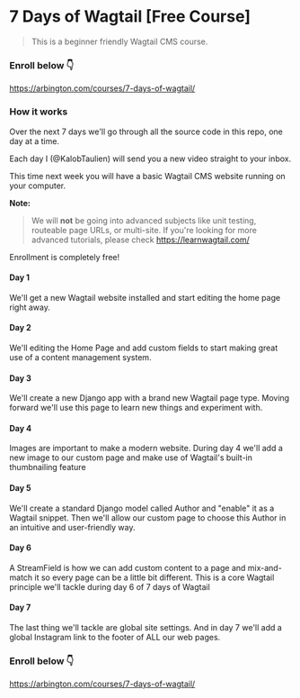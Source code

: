 # 7 Days of Wagtail [Free Course]

> This is a beginner friendly Wagtail CMS course.

### Enroll below 👇
https://arbington.com/courses/7-days-of-wagtail/

### How it works
Over the next 7 days we'll go through all the source code in this repo, one day at a time.

Each day I (@KalobTaulien) will send you a new video straight to your inbox.

This time next week you will have a basic Wagtail CMS website running on your computer.

**Note:**
>We will **not** be going into advanced subjects like unit testing, routeable page URLs, or multi-site. If you're looking for more advanced tutorials, please check https://learnwagtail.com/

Enrollment is completely free!

#### Day 1
We'll get a new Wagtail website installed and start editing the home page right away.

#### Day 2
We'll editing the Home Page and add custom fields to start making great use of a content management system.

#### Day 3
We'll create a new Django app with a brand new Wagtail page type. Moving forward we'll use this page to learn new things and experiment with.

#### Day 4
Images are important to make a modern website. During day 4 we'll add a new image to our custom page and make use of Wagtail's built-in thumbnailing feature

#### Day 5
We'll create a standard Django model called Author and "enable" it as a Wagtail snippet. Then we'll allow our custom page to choose this Author in an intuitive and user-friendly way.

#### Day 6
A StreamField is how we can add custom content to a page and mix-and-match it so every page can be a little bit different. This is a core Wagtail principle we'll tackle during day 6 of 7 days of Wagtail

#### Day 7
The last thing we'll tackle are global site settings. And in day 7 we'll add a global Instagram link to the footer of ALL our web pages.

### Enroll below 👇
https://arbington.com/courses/7-days-of-wagtail/
